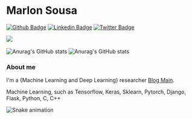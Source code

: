 # Marlon Sousa <br>

[![Github Badge](https://img.shields.io/badge/-Github-000?style=flat-square&logo=Github&logoColor=white&link=https://github.com/marlonsousa8)](https://github.com/marlonsousa8)
[![Linkedin Badge](https://img.shields.io/badge/-LinkedIn-blue?style=flat-square&logo=Linkedin&logoColor=white&link=https://www.linkedin.com/in/marlonsousa8/)](https://www.linkedin.com/in/marlonsousa8/)
[![Twitter Badge](https://img.shields.io/badge/-Twitter-1ca0f1?style=flat-square&labelColor=1ca0f1&logo=twitter&logoColor=white&link=https://twitter.com/marlonsousa8)](https://twitter.com/marlonsousa8)


![](https://www.codewars.com/users/marlonsousa8/badges/large?logo=true) <br><br>
![Anurag's GitHub stats](https://github-readme-stats.vercel.app/api?username=marlonsousa8&show_icons=true&theme=dark)
![Anurag's GitHub stats](https://github-readme-stats.vercel.app/api/top-langs/?username=marlonsousa8&layout=compact&theme=dark)


### About me
I'm a {Machine Learning and Deep Learning} researcher [Blog Main](https://marlonsousa.medium.com).

Machine Learning, such as Tensorflow, Keras, Sklearn, Pytorch, Django, Flask, Python, C, C++

![Snake animation](https://github.com/rafaballerini/marlonsousa8/blob/output/github-contribution-grid-snake.svg)
